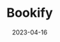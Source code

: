 ---
title: "Bookify"
description: "Convert book and research paper titles to audio formats for easy listening. Perfect for busy individuals or those with visual impairments."
date: 2023-04-16
url: "https://devpost.com/software/bookify-hveapw"
image: "assets/img/bookify.png"
---
